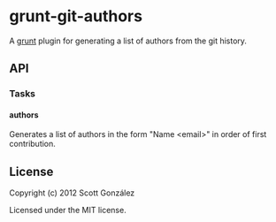 # grunt-git-authors

A [grunt](https://github.com/cowboy/grunt) plugin for generating a list of authors from the git history.

## API

### Tasks

#### authors

Generates a list of authors in the form "Name &lt;email>" in order of first contribution.

## License
Copyright (c) 2012 Scott González

Licensed under the MIT license.
